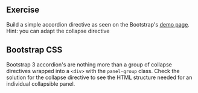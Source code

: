 ## Exercise

Build a simple accordion directive as seen on the Bootstrap's [demo page](http://getbootstrap.com/javascript/#collapse).
Hint: you can adapt the collapse directive

## Bootstrap CSS

Bootstrap 3 accordion's are nothing more than a group of collapse directives
wrapped into a `<div>` with the `panel-group` class. Check the solution for the collapse directive
to see the HTML structure needed for an individual collapsible panel.